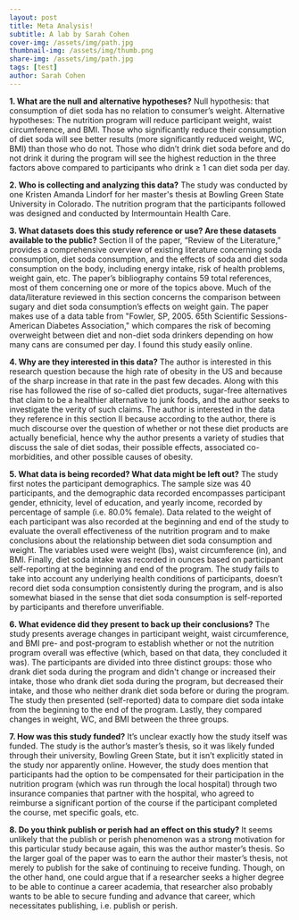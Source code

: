 ```yaml
---
layout: post
title: Meta Analysis!
subtitle: A lab by Sarah Cohen
cover-img: /assets/img/path.jpg
thumbnail-img: /assets/img/thumb.png
share-img: /assets/img/path.jpg
tags: [test]
author: Sarah Cohen
---
```


**1. What are the null and alternative hypotheses?**
Null hypothesis: that consumption of diet soda has no relation to consumer’s weight.
Alternative hypotheses: 
The nutrition program will reduce participant weight, waist circumference, and BMI.
Those who significantly reduce their consumption of diet soda will see better results (more significantly reduced weight, WC, BMI) than those who do not.
Those who didn’t drink diet soda before and do not drink it during the program will see the highest reduction in the three factors above compared to participants who drink ≥ 1 can diet soda per day.


**2. Who is collecting and analyzing this data?**
The study was conducted by one Kristen Amanda Lindorf for her master's thesis at Bowling Green State University in Colorado. The nutrition program that the participants followed was designed and conducted by Intermountain Health Care.


**3. What datasets does this study reference or use? Are these datasets available to the public?**
Section II of the paper, “Review of the Literature,” provides a comprehensive overview of existing literature concerning soda consumption, diet soda consumption, and the effects of soda and diet soda consumption on the body, including energy intake, risk of health problems, weight gain, etc. The paper’s bibliography contains 59 total references, most of them concerning one or more of the topics above. Much of the data/literature reviewed in this section concerns the comparison between sugary and diet soda consumption’s effects on weight gain. The paper makes use of a data table from "Fowler, SP, 2005. 65th Scientific Sessions- American Diabetes Association," which compares the risk of becoming overweight between diet and non-diet soda drinkers depending on how many cans are consumed per day. I found this study easily online.


**4. Why are they interested in this data?**
The author is interested in this research question because the high rate of obesity in the US and because of the sharp increase in that rate in the past few decades. Along with this rise has followed the rise of so-called diet products, sugar-free alternatives that claim to be a healthier alternative to junk foods, and the author seeks to investigate the verity of such claims. The author is interested in the data they reference in this section II because according to the author, there is much discourse over the question of whether or not these diet products are actually beneficial, hence why the author presents a variety of studies that discuss the sale of diet sodas, their possible effects, associated co-morbidities, and other possible causes of obesity.


**5. What data is being recorded? What data might be left out?**
The study first notes the participant demographics. The sample size was 40 participants, and the demographic data recorded encompasses participant gender, ethnicity, level of education, and yearly income, recorded by percentage of sample (i.e. 80.0% female). Data related to the weight of each participant was also recorded at the beginning and end of the study to evaluate the overall effectiveness of the nutrition program and to make conclusions about the relationship between diet soda consumption and weight. The variables used were weight (lbs), waist circumference (in), and BMI. Finally, diet soda intake was recorded in ounces based on participant self-reporting at the beginning and end of the program. The study fails to take into account any underlying health conditions of participants, doesn’t record diet soda consumption consistently during the program, and is also somewhat biased in the sense that diet soda consumption is self-reported by participants and therefore unverifiable.


**6. What evidence did they present to back up their conclusions?**
The study presents average changes in participant weight, waist circumference, and BMI pre- and post-program to establish whether or not the nutrition program overall was effective (which, based on that data, they concluded it was). The participants are divided into three distinct groups: those who drank diet soda during the program and didn't change or increased their intake, those who drank diet soda during the program, but decreased their intake, and those who neither drank diet soda before or during the program. The study then presented (self-reported) data to compare diet soda intake from the beginning to the end of the program. Lastly, they compared changes in weight, WC, and BMI between the three groups.


**7. How was this study funded?**
It’s unclear exactly how the study itself was funded. The study is the author’s master’s thesis, so it was likely funded through their university, Bowling Green State, but it isn’t explicitly stated in the study nor apparently online. However, the study does mention that participants had the option to be compensated for their participation in the nutrition program (which was run through the local hospital) through two insurance companies that partner with the hospital, who agreed to reimburse a significant portion of the course if the participant completed the course, met specific goals, etc.


**8. Do you think publish or perish had an effect on this study?**
It seems unlikely that the publish or perish phenomenon was a strong motivation for this particular study because again, this was the author master’s thesis. So the larger goal of the paper was to earn the author their master’s thesis, not merely to publish for the sake of continuing to receive funding. Though, on the other hand, one could argue that if a researcher seeks a higher degree to be able to continue a career academia, that researcher also probably wants to be able to secure funding and advance that career, which necessitates publishing, i.e. publish or perish.
